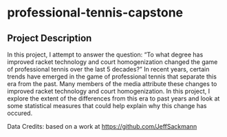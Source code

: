 # professional-tennis-capstone
## Project Description
In this project, I attempt to answer the question: “To what degree has improved racket technology and court homogenization changed the game of professional tennis over the last 5 decades?” In recent years, certain trends have emerged in the game of professional tennis that separate this era from the past. Many members of the media attribute these changes to improved racket technology and court homogenization. In this project, I explore the extent of the differences from this era to past years and look at some statistical measures that could help explain why this change has occured.

Data Credits: based on a work at https://github.com/JeffSackmann
